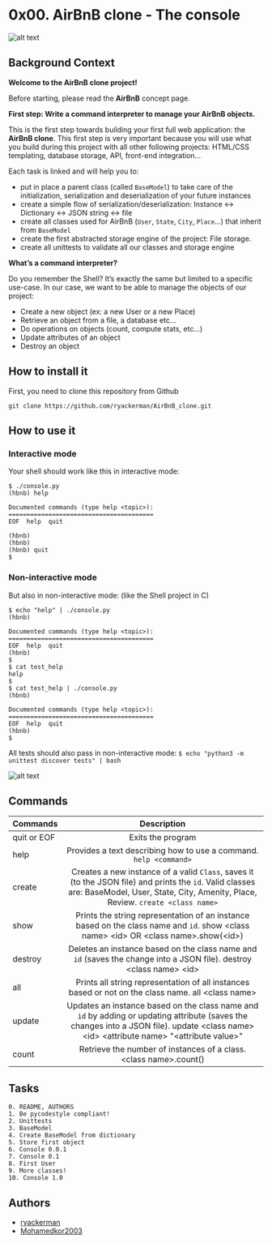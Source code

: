
# 0x00. AirBnB clone - The console



![alt text](https://s3.amazonaws.com/alx-intranet.hbtn.io/uploads/medias/2018/6/65f4a1dd9c51265f49d0.png?X-Amz-Algorithm=AWS4-HMAC-SHA256&X-Amz-Credential=AKIARDDGGGOUSBVO6H7D%2F20230807%2Fus-east-1%2Fs3%2Faws4_request&X-Amz-Date=20230807T202102Z&X-Amz-Expires=86400&X-Amz-SignedHeaders=host&X-Amz-Signature=6f47a66ef01d62c895d5d438aa92f00740f3817bd49eb9595d305a79eb28fb26)

## Background Context

****Welcome to the AirBnB clone project!****

Before starting, please read the **AirBnB** concept page.

**First step: Write a command interpreter to manage your AirBnB objects.**

This is the first step towards building your first full web application: the **AirBnB clone**. This first step is very important because you will use what you build during this project with all other following projects: HTML/CSS templating, database storage, API, front-end integration…

Each task is linked and will help you to:

- put in place a parent class (called `BaseModel`) to take care of the initialization, serialization and deserialization of your future instances
- create a simple flow of serialization/deserialization: Instance <-> Dictionary <-> JSON string <-> file
- create all classes used for AirBnB (`User`, `State`, `City`, `Place`…) that inherit from `BaseModel`
- create the first abstracted storage engine of the project: File storage.
- create all unittests to validate all our classes and storage engine

****What’s a command interpreter?****

Do you remember the Shell? It’s exactly the same but limited to a specific use-case. In our case, we want to be able to manage the objects of our project:

- Create a new object (ex: a new User or a new Place)
- Retrieve an object from a file, a database etc…
- Do operations on objects (count, compute stats, etc…)
- Update attributes of an object
- Destroy an object
## How to install it

First, you need to clone this repository from Github

```
git clone https://github.com/ryackerman/AirBnB_clone.git
```
## How to use it

### Interactive mode

Your shell should work like this in interactive mode:

```
$ ./console.py
(hbnb) help

Documented commands (type help <topic>):
========================================
EOF  help  quit

(hbnb) 
(hbnb) 
(hbnb) quit
$
```
### Non-interactive mode

But also in non-interactive mode: (like the Shell project in C)

```
$ echo "help" | ./console.py
(hbnb)

Documented commands (type help <topic>):
========================================
EOF  help  quit
(hbnb) 
$
$ cat test_help
help
$
$ cat test_help | ./console.py
(hbnb)

Documented commands (type help <topic>):
========================================
EOF  help  quit
(hbnb) 
$
```

All tests should also pass in non-interactive mode: `$ echo "python3 -m unittest discover tests" | bash`

![alt text](https://s3.amazonaws.com/alx-intranet.hbtn.io/uploads/medias/2018/6/815046647d23428a14ca.png?X-Amz-Algorithm=AWS4-HMAC-SHA256&X-Amz-Credential=AKIARDDGGGOUSBVO6H7D%2F20230807%2Fus-east-1%2Fs3%2Faws4_request&X-Amz-Date=20230807T202102Z&X-Amz-Expires=86400&X-Amz-SignedHeaders=host&X-Amz-Signature=8875e2bdd405b1bfa364b8643fe6820b160bc350f0ac146ed99af94d5aa68a9a)
## Commands

| **Commands**        | **Description**           |
| ------------- |:-------------:|
|quit or EOF|Exits the program|
|help	|Provides a text describing how to use a command. `help <command>`|
|create	|Creates a new instance of a valid `Class`, saves it (to the JSON file) and prints the `id`. Valid classes are: BaseModel, User, State, City, Amenity, Place, Review. `create <class name>`|
|show| Prints the string representation of an instance based on the class name and `id`. show <class name\> <id\> OR <class name\>.show(<id\>)|
|destroy| Deletes an instance based on the class name and `id` (saves the change into a JSON file). destroy <class name\> <id\>|
|all| Prints all string representation of all instances based or not on the class name. all <class name\>|
|update| Updates an instance based on the class name and `id` by adding or updating attribute (saves the changes into a JSON file). update <class name\> <id\> <attribute name\> "<attribute value\>"|
|count| Retrieve the number of instances of a class. <class name\>.count()|

## Tasks

    0. README, AUTHORS
    1. Be pycodestyle compliant!
    2. Unittests
    3. BaseModel
    4. Create BaseModel from dictionary
    5. Store first object
    6. Console 0.0.1
    7. Console 0.1
    8. First User
    9. More classes!
    10. Console 1.0
## Authors

- [ryackerman](https://github.com/ryackerman)
- [Mohamedkor2003](https://github.com/Mohamedkor2003)
